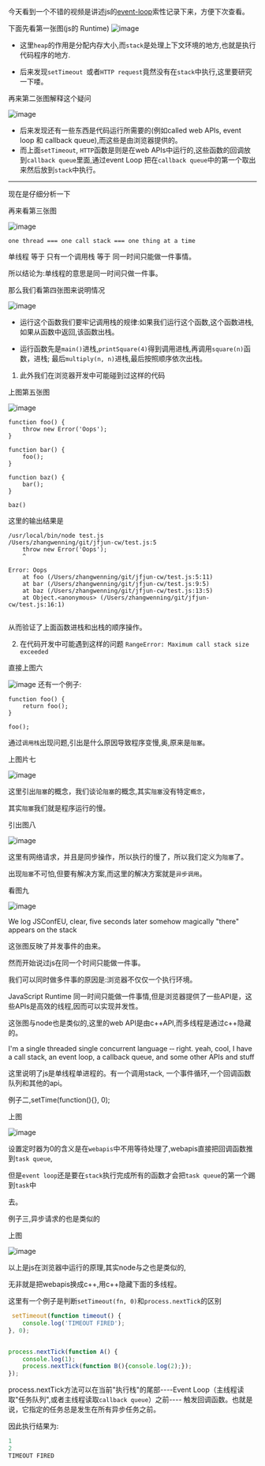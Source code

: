 今天看到一个不错的视频是讲述js的[event-loop](https://2014.jsconf.eu/speakers/philip-roberts-what-the-heck-is-the-event-loop-anyway.html)索性记录下来，方便下次查看。
 
 下面先看第一张图(js的 Runtime)
  ![image](https://github.com/WenNingZhang/learnNode/blob/master/jsconf/event_Loop/001.png)
 
- 这里`heap`的作用是分配内存大小,而`stack`是处理上下文环境的地方,也就是执行代码程序的地方.
 
- 后来发现`setTimeout `或者`HTTP request`竟然没有在`stack`中执行,这里要研究一下喽。
 
 再来第二张图解释这个疑问

  ![image](https://github.com/WenNingZhang/learnNode/blob/master/jsconf/event_Loop/002.png)
- 后来发现还有一些东西是代码运行所需要的(例如called web APIs, event loop 和 callback queue),而这些是由浏览器提供的。
- 而上面`setTimeout`, `HTTP`函数是则是在web APIs中运行的,这些函数的回调放到`callback queue`里面,通过event Loop 把在`callback queue`中的第一个取出来然后放到`stack`中执行。

---
现在是仔细分析一下

再来看第三张图 

![image](https://github.com/WenNingZhang/learnNode/blob/master/jsconf/event_Loop/003.png)

`one thread === one call stack === one thing at a time`

单线程  等于  只有一个调用栈  等于  同一时间只能做一件事情。

所以结论为:单线程的意思是同一时间只做一件事。

那么我们看第四张图来说明情况

![image](https://github.com/WenNingZhang/learnNode/blob/master/jsconf/event_Loop/004.png)

- 运行这个函数我们要牢记调用栈的规律:如果我们运行这个函数,这个函数进栈,
如果从函数中返回,该函数出栈。

- 运行函数先是`main()`进栈,`printSquare(4)`得到调用进栈,再调用`square(n)`函数，进栈;
最后`multiply(n, n)`进栈,最后按照顺序依次出栈。

1. 此外我们在浏览器开发中可能碰到过这样的代码

上图第五张图

![image](https://github.com/WenNingZhang/learnNode/blob/master/jsconf/event_Loop/005.png)


```
function foo() {
    throw new Error('Oops');
}

function bar() {
    foo();
}

function baz() {
    bar();
}

baz()

```
这里的输出结果是

```
/usr/local/bin/node test.js
/Users/zhangwenning/git/jfjun-cw/test.js:5
    throw new Error('Oops');
    ^

Error: Oops
    at foo (/Users/zhangwenning/git/jfjun-cw/test.js:5:11)
    at bar (/Users/zhangwenning/git/jfjun-cw/test.js:9:5)
    at baz (/Users/zhangwenning/git/jfjun-cw/test.js:13:5)
    at Object.<anonymous> (/Users/zhangwenning/git/jfjun-cw/test.js:16:1)
    
```
从而验证了上面函数进栈和出栈的顺序操作。

2. 在代码开发中可能遇到这样的问题 `RangeError: Maximum call stack size exceeded`

直接上图六

![image](https://github.com/WenNingZhang/learnNode/blob/master/jsconf/event_Loop/006.png)
还有一个例子:

```
function foo() {
    return foo();
}

foo();
```

通过`调用栈`出现问题,引出是什么原因导致程序变慢,奥,原来是`阻塞`。

上图片七

![image](https://github.com/WenNingZhang/learnNode/blob/master/jsconf/event_Loop/007.png)



这里引出`阻塞`的概念，我们谈论`阻塞`的概念,其实`阻塞`没有特定`概念`，

其实`阻塞`我们就是程序运行的慢。


引出图八

![image](https://github.com/WenNingZhang/learnNode/blob/master/jsconf/event_Loop/008.png)

这里有网络请求，并且是同步操作，所以执行的慢了，所以我们定义为`阻塞`了。

出现`阻塞`不可怕,但要有解决方案,而这里的解决方案就是`异步调用`。

看图九

![image](https://github.com/WenNingZhang/learnNode/blob/master/jsconf/event_Loop/009.png)

We log JSConfEU, clear, five seconds later somehow magically "there" appears on the stack

这张图反映了并发事件的由来。

然而开始说过js在同一个时间只能做一件事。

我们可以同时做多件事的原因是:浏览器不仅仅一个执行环境。

JavaScript Runtime 同一时间只能做一件事情,但是浏览器提供了一些API是，这些APIs是高效的线程,因而可以实现并发性。

这张图与node也是类似的,这里的web API是由c++API,而多线程是通过c++隐藏的。
  
I'm a single threaded single concurrent language  ‑‑ right. yeah, cool, I have a call stack, an event loop, a callback queue, and some other APIs and stuff
  
这里说明了js是单线程单进程的。有一个调用stack, 一个事件循环,一个回调函数队列和其他的api。

例子二,setTime(function(){}, 0);

上图

![image](https://github.com/WenNingZhang/learnNode/blob/master/jsconf/event_Loop/010.png)

设置定时器为0的含义是在`webapis`中不用等待处理了,webapis直接把回调函数推到`task queue`,

但是`event loop`还是要在`stack`执行完成所有的函数才会把`task queue`的第一个踢到`task`中

去。

例子三,异步请求的也是类似的

上图

![image](https://github.com/WenNingZhang/learnNode/blob/master/jsconf/event_Loop/011.png)

以上是js在浏览器中运行的原理,其实node与之也是类似的,

无非就是把webapis换成c++,用c++隐藏下面的多线程。

这里有一个例子是判断`setTimeout(fn, 0)`和`process.nextTick`的区别

```js
 setTimeout(function timeout() {
    console.log('TIMEOUT FIRED');
}, 0);


process.nextTick(function A() {
    console.log(1);
    process.nextTick(function B(){console.log(2);});
});

```
process.nextTick方法可以在当前"执行栈"的尾部----Event 
Loop（主线程读取"任务队列",或者主线程读取`callback queue`）之前----
触发回调函数。也就是说，它指定的任务总是发生在所有异步任务之前。

因此执行结果为:
```js
1
2
TIMEOUT FIRED
```








